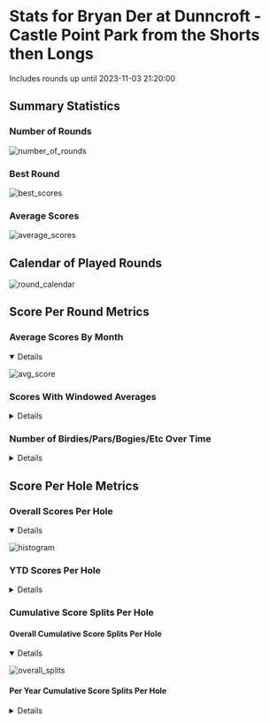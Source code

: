 # Stats for Bryan Der at Dunncroft - Castle Point Park from the Shorts then Longs

Includes rounds up until 2023-11-03 21:20:00

## Summary Statistics

### Number of Rounds

![number_of_rounds](img/BryanDer_Dunncroft-CastlePointPark_ShortsthenLongs/number_of_rounds.png)

### Best Round

![best_scores](img/BryanDer_Dunncroft-CastlePointPark_ShortsthenLongs/best_scores.png)

### Average Scores

![average_scores](img/BryanDer_Dunncroft-CastlePointPark_ShortsthenLongs/average_scores.png)

## Calendar of Played Rounds

![round_calendar](img/BryanDer_Dunncroft-CastlePointPark_ShortsthenLongs/round_calendar.png)

## Score Per Round Metrics

### Average Scores By Month

<details open>

![avg_score](img/BryanDer_Dunncroft-CastlePointPark_ShortsthenLongs/avg_score.png)

</details>

### Scores With Windowed Averages

<details>

![score_summary](img/BryanDer_Dunncroft-CastlePointPark_ShortsthenLongs/score_summary.png)

</details>

### Number of Birdies/Pars/Bogies/Etc Over Time

<details>

![score_frequency](img/BryanDer_Dunncroft-CastlePointPark_ShortsthenLongs/score_frequency.png)

</details>

## Score Per Hole Metrics

### Overall Scores Per Hole

<details open>

![histogram](img/BryanDer_Dunncroft-CastlePointPark_ShortsthenLongs/histogram.png)

</details>

### YTD Scores Per Hole

<details>

![histogram_ytd](img/BryanDer_Dunncroft-CastlePointPark_ShortsthenLongs/histogram_ytd.png)

</details>

### Cumulative Score Splits Per Hole

#### Overall Cumulative Score Splits Per Hole

<details open>

![overall_splits](img/BryanDer_Dunncroft-CastlePointPark_ShortsthenLongs/overall_splits.png)

</details>

#### Per Year Cumulative Score Splits Per Hole

<details>

![year_score_splits](img/BryanDer_Dunncroft-CastlePointPark_ShortsthenLongs/year_score_splits.png)

</details>
